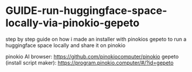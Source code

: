 # GUIDE-run-huggingface-space-locally-via-pinokio-gepeto
step by step guide on how i made an installer with pinokios gepeto to run a huggingface space locally and share it on pinokio

pinokio AI browser: https://github.com/pinokiocomputer/pinokio
gepeto (install script maker): https://program.pinokio.computer/#/?id=gepeto
